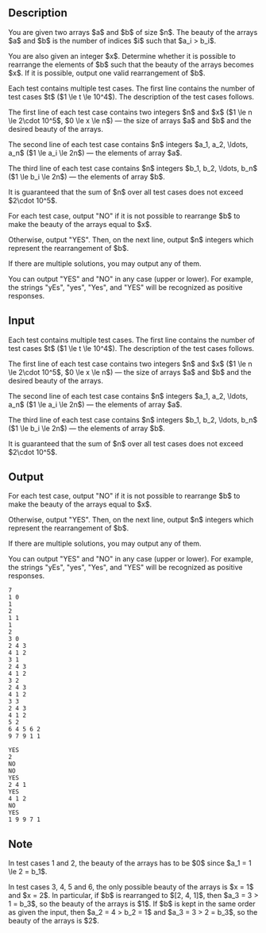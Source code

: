 ## Description

<div><p>You are given two arrays $a$ and $b$ of size $n$. The <span class="tex-font-style-it">beauty</span> of the arrays $a$ and $b$ is the number of indices $i$ such that $a_i &gt; b_i$.</p><p>You are also given an integer $x$. Determine whether it is possible to rearrange the elements of $b$ such that the beauty of the arrays becomes $x$. If it is possible, output one valid rearrangement of $b$.</p></div><div class="input-specification"><p>Each test contains multiple test cases. The first line contains the number of test cases $t$ ($1 \le t \le 10^4$). The description of the test cases follows.</p><p>The first line of each test case contains two integers $n$ and $x$ ($1 \le n \le 2\cdot 10^5$, $0 \le x \le n$)&nbsp;— the size of arrays $a$ and $b$ and the desired beauty of the arrays.</p><p>The second line of each test case contains $n$ integers $a_1, a_2, \ldots, a_n$ ($1 \le a_i \le 2n$)&nbsp;— the elements of array $a$.</p><p>The third line of each test case contains $n$ integers $b_1, b_2, \ldots, b_n$ ($1 \le b_i \le 2n$)&nbsp;— the elements of array $b$.</p><p>It is guaranteed that the sum of $n$ over all test cases does not exceed $2\cdot 10^5$.</p></div><div class="output-specification"><p>For each test case, output "<span class="tex-font-style-tt">NO</span>" if it is not possible to rearrange $b$ to make the beauty of the arrays equal to $x$.</p><p>Otherwise, output "<span class="tex-font-style-tt">YES</span>". Then, on the next line, output $n$ integers which represent the rearrangement of $b$.</p><p>If there are multiple solutions, you may output any of them.</p><p>You can output "<span class="tex-font-style-tt">YES</span>" and "<span class="tex-font-style-tt">NO</span>" in any case (upper or lower). For example, the strings "<span class="tex-font-style-tt">yEs</span>", "<span class="tex-font-style-tt">yes</span>", "<span class="tex-font-style-tt">Yes</span>", and "<span class="tex-font-style-tt">YES</span>" will be recognized as positive responses.</p></div>

## Input

<p>Each test contains multiple test cases. The first line contains the number of test cases $t$ ($1 \le t \le 10^4$). The description of the test cases follows.</p><p>The first line of each test case contains two integers $n$ and $x$ ($1 \le n \le 2\cdot 10^5$, $0 \le x \le n$)&nbsp;— the size of arrays $a$ and $b$ and the desired beauty of the arrays.</p><p>The second line of each test case contains $n$ integers $a_1, a_2, \ldots, a_n$ ($1 \le a_i \le 2n$)&nbsp;— the elements of array $a$.</p><p>The third line of each test case contains $n$ integers $b_1, b_2, \ldots, b_n$ ($1 \le b_i \le 2n$)&nbsp;— the elements of array $b$.</p><p>It is guaranteed that the sum of $n$ over all test cases does not exceed $2\cdot 10^5$.</p>

## Output

<p>For each test case, output "<span class="tex-font-style-tt">NO</span>" if it is not possible to rearrange $b$ to make the beauty of the arrays equal to $x$.</p><p>Otherwise, output "<span class="tex-font-style-tt">YES</span>". Then, on the next line, output $n$ integers which represent the rearrangement of $b$.</p><p>If there are multiple solutions, you may output any of them.</p><p>You can output "<span class="tex-font-style-tt">YES</span>" and "<span class="tex-font-style-tt">NO</span>" in any case (upper or lower). For example, the strings "<span class="tex-font-style-tt">yEs</span>", "<span class="tex-font-style-tt">yes</span>", "<span class="tex-font-style-tt">Yes</span>", and "<span class="tex-font-style-tt">YES</span>" will be recognized as positive responses.</p>





```input1|2,3,4,8,9,10,14,15,16,20,21,22
7
1 0
1
2
1 1
1
2
3 0
2 4 3
4 1 2
3 1
2 4 3
4 1 2
3 2
2 4 3
4 1 2
3 3
2 4 3
4 1 2
5 2
6 4 5 6 2
9 7 9 1 1
```




```output1
YES
2
NO
NO
YES
2 4 1
YES
4 1 2
NO
YES
1 9 9 7 1
```



## Note

<p>In test cases 1 and 2, the beauty of the arrays has to be $0$ since $a_1 = 1 \le 2 = b_1$.</p><p>In test cases 3, 4, 5 and 6, the only possible beauty of the arrays is $x = 1$ and $x = 2$. In particular, if $b$ is rearranged to $[2, 4, 1]$, then $a_3 = 3 &gt; 1 = b_3$, so the beauty of the arrays is $1$. If $b$ is kept in the same order as given the input, then $a_2 = 4 &gt; b_2 = 1$ and $a_3 = 3 &gt; 2 = b_3$, so the beauty of the arrays is $2$.</p>

